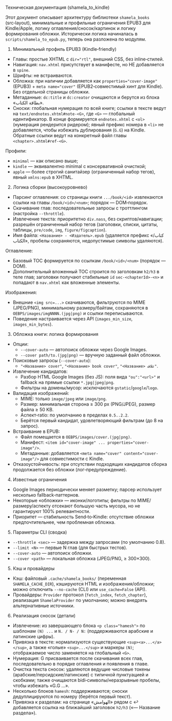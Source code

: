 Техническая документация (shamela_to_kindle)

Этот документ описывает архитектуру библиотеки `shamela_books` (src‑layout), минимальные и профильные ограничения EPUB3 для Kindle/Apple, логику оглавления/сносок/картинок и логику формирования обложки. Исторически логика начиналась в `scripts/shamela_to_epub.py`, теперь она разложена по модулям.

1) Минимальный профиль EPUB3 (Kindle‑friendly)
- Главы: простые XHTML с `dir="rtl"`, внешний CSS, без inline‑стилей.
- Навигация: `nav.xhtml` присутствует в манифесте, но НЕ добавляется в `spine`.
- Шрифты: не встраиваются.
- Обложка: при наличии добавляется как `properties="cover-image"` (EPUB3) + `meta name="cover"` (EPUB2‑совместимый хинт для Kindle). Без отдельной страницы обложки.
- Метаданные: `dc:title` и `dc:creator` очищаются и берутся из блока «بطاقة الكتاب».
- Сноски: глобальная нумерация по всей книге; ссылки в тексте ведут на `text/endnotes.xhtml#note-<G>`, где `<G>` — глобальный идентификатор. В конце формируется `endnotes.xhtml` c `<ol>` (нумерация рендерится ридером); явный префикс номера в `<li>` не добавляется, чтобы избежать дублирования (`G.G`) на Kindle. Обратные ссылки ведут на конкретный файл главы `<chapter>.xhtml#ref-<G>`.

Профили:
- `minimal` — как описано выше; 
- `kindle` — эквивалентно minimal с консервативной очисткой;
- `apple` — более строгий санитайзер (ограниченный набор тегов), явный `xmlns:epub` в XHTML.

2) Логика сборки (высокоуровнево)
- Парсинг оглавления: со страницы книги `.../book/<id>` извлекаются ссылки на главы `/book/<id>/<num>`; порядок — DOM‑порядок.
- Скачивание глав: последовательные запросы с троттлингом (настройка `--throttle`).
- Извлечение текста: приоритетно `div.nass`, без скриптов/навигации; разрешён ограниченный набор тегов (заголовки, списки, цитаты, таблицы, `pre/code`, `img`, `figure/figcaption`).
- Имя файла: `<Название> - <Издатель>.epub` (удаляется префикс «كتاب/الكتاب», пробелы сохраняются, недопустимые символы удаляются).

Оглавление:
- Базовый TOC формируется по ссылкам `/book/<id>/<num>` (порядок — DOM).
- Дополнительный вложенный TOC строится по заголовкам `h2/h3` в теле глав; заголовки получают стабильные `id` `sec-<chapterId>-<n>` и попадают в `nav.xhtml` как вложенные элементы.

Изображения:
- Внешние `<img src=...>` скачиваются, фильтруются по MIME (JPEG/PNG), минимальному размеру/байтам, сохраняются в `OEBPS/images/imgNNNN.(jpg|png)` и ссылки переписываются.
- Поведение настраивается через API (`images_min_size`, `images_min_bytes`).

3) Обложка книги: логика формирования
- Опции:
  - `--cover-auto` — автопоиск обложки через Google Images.
  - `--cover path/to.(jpg|png)` — вручную заданный файл обложки.
- Поисковые запросы (`--cover-auto`):
  - `"<Название> cover"`, `"<Название> book cover"`, `"<Название> غلاف"`.
- Извлечение кандидатов:
  - Разбор HTML Google Images (без JS): поля вида `"ou":"<url>"` и fallback на прямые ссылки `*.jpg|jpeg|png`.
  - Фильтры на домены/мусор: исключаются `gstatic`/`google`/`logo`.
- Валидация изображений:
  - MIME: только `image/jpeg` или `image/png`.
  - Размер: минимальная сторона ≥ 300 px (PNG/JPEG), размер файла ≥ 50 KB.
  - Аспект‑ratio: по умолчанию в пределах `0.5..2.2`.
  - Берётся первый кандидат, удовлетворяющий фильтрам (до 8 на запрос).
- Встраивание в EPUB:
  - Файл помещается в `OEBPS/images/cover.(jpg|png)`.
  - Манифест: `<item id="cover-image" ... properties="cover-image"/>`.
  - Метаданные: добавляется `<meta name="cover" content="cover-image"/>` для совместимости с Kindle.
- Отказоустойчивость: при отсутствии подходящих кандидатов сборка продолжается без обложки (лог‑предупреждение).

4) Известные ограничения
- Google Images периодически меняет разметку; парсер использует несколько fallback‑паттернов.
- Некоторые «обложки» — иконки/логотипы; фильтры по MIME/размеру/аспекту отсекают большую часть мусора, но не гарантируют 100% релевантности.
- Приоритет — стабильность Send‑to‑Kindle: отсутствие обложки предпочтительнее, чем проблемная обложка.

5) Параметры CLI (сводка)
- `--throttle <sec>` — задержка между запросами (по умолчанию 0.8).
- `--limit <N>` — первые N глав (для быстрых тестов).
- `--cover-auto` — автопоиск обложки.
- `--cover <path>` — локальная обложка (JPEG/PNG, ≥ 300×300).

5) Кэш и провайдеры
- Кэш: файловый `.cache/shamela_books/` (переменная `SHAMELA_CACHE_DIR`), кэшируются HTML и изображения/обложки; можно отключить `--no-cache` (CLI) или `use_cache=False` (API).
- Провайдеры: `Provider` протокол (`fetch_index`, `fetch_chapter`), реализация `ShamelaProvider` по умолчанию; можно внедрять альтернативные источники.

6) Реализация сносок (детали)
- Извлечение: из завершающего блока `<p class="hamesh">` по шаблонам `(N) ...` и `N. / N- / N:` (поддерживаются арабские и латинские цифры).
- Привязка в тексте: нормализуются существующие `<sup><a>...</a></sup>`, а также «голые» `<sup>...</sup>` и маркеры `(N)`; отображаемое число заменяется на глобальный `<G>`.
- Нумерация: G присваивается после скачивания всех глав, последовательно в порядке оглавления и появления в главе.
- Очистка текста сносок: удаляются ведущие числовые токены (арабские/персидские/латинские) с типичной пунктуацией и скобками; также очищаются bidi‑символы/неразрывные пробелы, чтобы избежать «G.G …».
 - Несколько блоков `hamesh`: поддерживаются; сноски дедуплицируются по номеру (берётся первый текст).
 - Привязка к разделам: на странице «الهوامش» рядом с ↩︎ добавляется ссылка на ближайший заголовок `h2/h3` («— Название раздела»).
